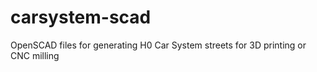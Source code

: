 # carsystem-scad
OpenSCAD files for generating H0 Car System streets for 3D printing or CNC milling
